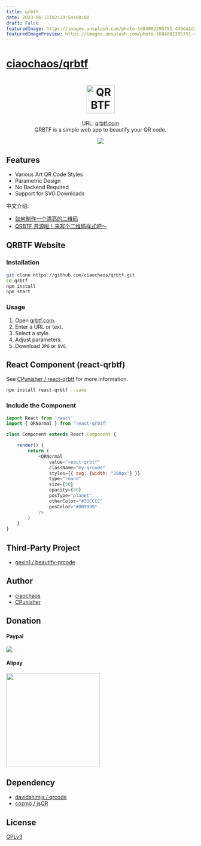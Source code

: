 ```yaml
---
title: qrbtf
date: 2023-06-11T02:29:54+08:00
draft: False
featuredImage: https://images.unsplash.com/photo-1684002295751-449da1d2fa0b?ixid=M3w0NjAwMjJ8MHwxfHJhbmRvbXx8fHx8fHx8fDE2ODY0MjE3MTV8&ixlib=rb-4.0.3
featuredImagePreview: https://images.unsplash.com/photo-1684002295751-449da1d2fa0b?ixid=M3w0NjAwMjJ8MHwxfHJhbmRvbXx8fHx8fHx8fDE2ODY0MjE3MTV8&ixlib=rb-4.0.3
---
```


# [ciaochaos/qrbtf](https://github.com/ciaochaos/qrbtf)

<h1 align="center"><img alt="QRBTF" src=".github/qrbtf-logo.svg" height="75"></h1>

<p align="center">
    URL: <a href="https://qrbtf.com" rel="noopener noreferrer" target="_blank">qrbtf.com</a><br />
    QRBTF is a simple web app to beautify your QR code.
</p>

<p align="center">
    <img src="public/img/QRcodes.jpg">
</p>

## Features

* Various Art QR Code Styles
* Parametric Design
* No Backend Required
* Support for SVG Downloads

中文介绍: 

* [如何制作一个漂亮的二维码](https://mp.weixin.qq.com/s/_Oy9I9FqPXhfwN9IUhf6_g)
* [QRBTF 开源啦！来写个二维码样式吧～](https://mp.weixin.qq.com/s/GFEMCWQu3e2qhTuBabnHmQ)

## QRBTF Website

### Installation

``` bash
git clone https://github.com/ciaochaos/qrbtf.git
cd qrbtf
npm install
npm start
```

### Usage

1. Open [qrbtf.com](https://qrbtf.com).
2. Enter a URL or text.
3. Select a style.
4. Adjust parameters.
5. Download `JPG` or `SVG`.

## React Component (react-qrbtf)

See [CPunisher / react-qrbtf](https://github.com/cpunisher/react-qrbtf) for more information.

``` bash
npm install react-qrbtf --save
```

### Include the Component

```js
import React from 'react'
import { QRNormal } from 'react-qrbtf'

class Component extends React.Component {

    render() {
        return (
            <QRNormal
                value="react-qrbtf"
                className="my-qrcode"
                styles={{ svg: {width: "200px"} }}
                type="round"
                size={50}
                opacity={80}
                posType="planet"
                otherColor="#33CCCC"
                posColor="#009999"
            />
        )
    }
}
```

## Third-Party Project

* [gexin1 / beautify-qrcode](https://github.com/gexin1/beautify-qrcode)

## Author

* [ciaochaos](https://github.com/ciaochaos)
* [CPunisher](https://github.com/CPunisher)

## Donation

#### Paypal

[![](https://www.paypalobjects.com/en_US/i/btn/btn_donate_LG.gif)](https://www.paypal.me/ciaochaos)

#### Alipay

<img align="center" src="https://blog.ciaochaos.com/projects/qrcode/alipay2.jpeg" width="250">

## Dependency

* [davidshimjs / qrcode](https://github.com/davidshimjs/qrcodejs)
* [cozmo / jsQR](https://github.com/cozmo/jsQR)

## License

[GPLv3](LICENSE)
